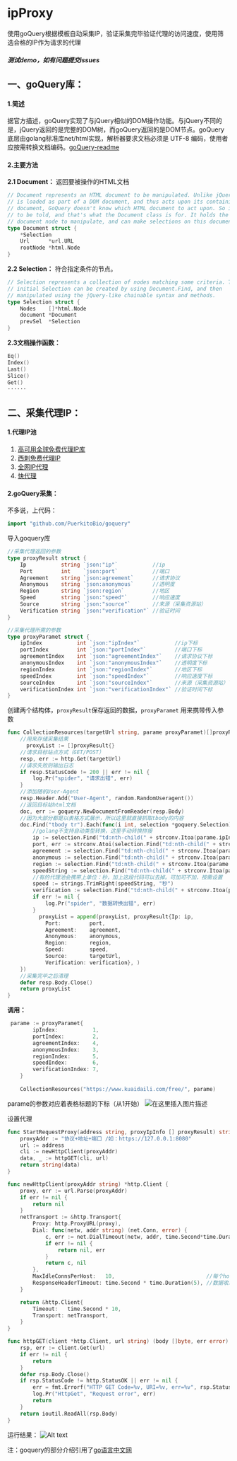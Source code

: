 # ipProxy
使用goQuery根据模板自动采集IP，验证采集完毕验证代理的访问速度，使用筛选合格的IP作为请求的代理
 
 ##### 测试demo，如有问题提交issues
 
## 一、goQuery库：

#### **1.简述**
据官方描述，goQuery实现了与jQuery相似的DOM操作功能。与jQuery不同的是，jQuery返回的是完整的DOM树，而goQuery返回的是DOM节点。goQuery底层由golang标准库net/html实现，解析器要求文档必须是 UTF-8 编码，使用者应按需转换文档编码。[goQuery-readme](https://github.com/PuerkitoBio/goquery/blob/master/README.md)
#### **2.主要方法**
**2.1 Document：** 返回要被操作的HTML文档

```go
// Document represents an HTML document to be manipulated. Unlike jQuery, which
// is loaded as part of a DOM document, and thus acts upon its containing
// document, GoQuery doesn't know which HTML document to act upon. So it needs
// to be told, and that's what the Document class is for. It holds the root
// document node to manipulate, and can make selections on this document.
type Document struct {
	*Selection
	Url      *url.URL
	rootNode *html.Node
}
```
**2.2 Selection：** 符合指定条件的节点。
```go
// Selection represents a collection of nodes matching some criteria. The
// initial Selection can be created by using Document.Find, and then
// manipulated using the jQuery-like chainable syntax and methods.
type Selection struct {
	Nodes    []*html.Node
	document *Document
	prevSel  *Selection
}
```
**2.3文档操作函数：** 

```go
Eq()
Index()
Last()
Slice()
Get()
······
```
## 二、采集代理IP：
#### **1.代理IP池**
 1. [高可用全球免费代理IP库](https://ip.jiangxianli.com/)
 2. [西刺免费代理IP](https://www.xicidaili.com/nn)
 3. [全网IP代理](http://www.goubanjia.com/)
 4.  [快代理](https://www.kuaidaili.com/free/)
#### **2.goQuery采集：**
不多说，上代码：

```go
import "github.com/PuerkitoBio/goquery"
```
导入goquery库
```go
//采集代理返回的参数
type proxyResult struct {
	Ip           string `json:"ip"`           //ip
	Port         int    `json:port`           //端口
	Agreement    string `json:agreement`      //请求协议
	Anonymous    string `json:anonymous`      //透明度
	Region       string `json:region`         //地区
	Speed        string `json:"speed"`        //响应速度
	Source       string `json:"source"`       //来源（采集资源站）
	Verification string `json:"verification"` //验证时间
}

//采集代理所需的参数
type proxyParamet struct {
	ipIndex           int `json:"ipIndex"`           //ip下标
	portIndex         int `json:"portIndex"`         //端口下标
	agreementIndex    int `json:"agreementIndex"`    //请求协议下标
	anonymousIndex    int `json:"anonymousIndex"`    //透明度下标
	regionIndex       int `json:"regionIndex"`       //地区下标
	speedIndex        int `json:"speedIndex"`        //响应速度下标
	sourceIndex       int `json:"sourceIndex"`       //来源（采集资源站）下标
	verificationIndex int `json:"verificationIndex"` //验证时间下标
}
```
创建两个结构体，`proxyResult`保存返回的数据，`proxyParamet` 用来携带传入参数
```go
func CollectionResources(targetUrl string, parame proxyParamet)[]proxyResult  {
	//用来存储采集结果
	  proxyList := []proxyResult{}
	//请求目标站点方式（GET/POST）
    resp, err := http.Get(targetUrl)
    //请求失败则输出日志
    if resp.StatusCode != 200 || err != nil {
        log.Pr("spider", "请求出错", err)
    }
    //添加随机User-Agent
    resp.Header.Add("User-Agent", random.RandomUseragent())
    //返回目标站html文档
    doc, err := goquery.NewDocumentFromReader(resp.Body)
    //因为大部分都是以表格方式展示，所以这里就直接抓取tbody的内容
    doc.Find("tbody tr").Each(func(i int, selection *goquery.Selection) {
    	//golang不支持自动类型转换，这里手动转换拼接
        ip := selection.Find("td:nth-child(" + strconv.Itoa(parame.ipIndex) + ")").Text()
        port, err := strconv.Atoi(selection.Find("td:nth-child(" + strconv.Itoa(parame.portIndex) + ")").Text())
        agreement := selection.Find("td:nth-child(" + strconv.Itoa(parame.agreementIndex) + ")").Text()
        anonymous := selection.Find("td:nth-child(" + strconv.Itoa(parame.anonymousIndex) + ")").Text()
        region := selection.Find("td:nth-child(" + strconv.Itoa(parame.regionIndex) + ")").Text()
        speedString := selection.Find("td:nth-child(" + strconv.Itoa(parame.speedIndex) + ")").Text()
        //有的代理池会携带上单位：秒，加上这段代码可以去掉。可加可不加，按需设置
        speed := strings.TrimRight(speedString, "秒")
        verification := selection.Find("td:nth-child(" + strconv.Itoa(parame.verificationIndex) + ")").Text()
        if err != nil {
            log.Pr("spider", "数据转换出错", err)
        }
		  proxyList = append(proxyList, proxyResult{Ip: ip,
            Port:         port,
            Agreement:    agreement,
            Anonymous:    anonymous,
            Region:       region,
            Speed:        speed,
            Source:       targetUrl,
            Verification: verification}, )
    })
    //采集完毕之后清理
    defer resp.Body.Close()
    return proxyList 
}
```
**调用：**

```go
 parame := proxyParamet{
        ipIndex:           1,
        portIndex:         2,
        agreementIndex:    4,
        anonymousIndex:    3,
        regionIndex:       5,
        speedIndex:        6,
        verificationIndex: 7,
    }
    
	CollectionResources("https://www.kuaidaili.com/free/", parame)
```
parame的参数对应着表格标题的下标（从1开始）
![在这里插入图片描述](https://img-blog.csdnimg.cn/20200406180759810.png)

设置代理

```go
func StartRequestProxy(address string, proxyIpInfo [] proxyResult) string {
	proxyAddr := "协议+地址+端口 /如：https://127.0.0.1:8080"
	url := address
	cli := newHttpClient(proxyAddr)
	data, _ := httpGET(cli, url)
	return string(data)
}

func newHttpClient(proxyAddr string) *http.Client {
	proxy, err := url.Parse(proxyAddr)
	if err != nil {
		return nil
	}
	netTransport := &http.Transport{
		Proxy: http.ProxyURL(proxy),
		Dial: func(netw, addr string) (net.Conn, error) {
			c, err := net.DialTimeout(netw, addr, time.Second*time.Duration(10))
			if err != nil {
				return nil, err
			}
			return c, nil
		},
		MaxIdleConnsPerHost:   10,                             //每个host最大空闲连接
		ResponseHeaderTimeout: time.Second * time.Duration(5), //数据收发5秒超时
	}

	return &http.Client{
		Timeout:   time.Second * 10,
		Transport: netTransport,
	}
}

func httpGET(client *http.Client, url string) (body []byte, err error) {
	rsp, err := client.Get(url)
	if err != nil {
		return
	}
	defer rsp.Body.Close()
	if rsp.StatusCode != http.StatusOK || err != nil {
		err = fmt.Errorf("HTTP GET Code=%v, URI=%v, err=%v", rsp.StatusCode, url, err)
		log.Pr("HttpGet", "Request error", err)
		return
	}
	return ioutil.ReadAll(rsp.Body)
}
```
运行结果：
 ![Alt text](https://raw.githubusercontent.com/yqcs/ipProxy/master/describePictures/all.png)

 
注：goquery的部分介绍引用了[go语言中文网](http://blog.studygolang.com/2015/04/go-jquery-goquery/)
